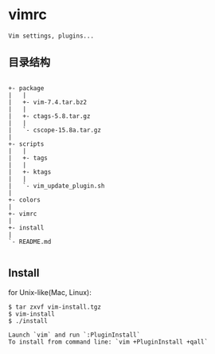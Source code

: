 
# vimrc

```
Vim settings, plugins...
```

## 目录结构

```

+- package
|   |
|   +- vim-7.4.tar.bz2
|   |
|   +- ctags-5.8.tar.gz
|   |
|   `- cscope-15.8a.tar.gz
|
+- scripts
|   |
|   +- tags
|   |
|   +- ktags
|   |
|   `- vim_update_plugin.sh
|
+- colors
|
+- vimrc
|
+- install
|
`- README.md


```

## Install

for Unix-like(Mac, Linux):

```
$ tar zxvf vim-install.tgz
$ vim-install
$ ./install

Launch `vim` and run `:PluginInstall`
To install from command line: `vim +PluginInstall +qall`
```
